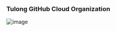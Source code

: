 
### Tulong GitHub Cloud Organization

![image](https://github.com/TulongPilipinas/.github/assets/89636767/f2515190-f34d-49cd-b04c-137a69caa95e)
